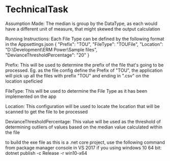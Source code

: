# TechnicalTask
Assumption Made: The median is group by the DataType, as each would have a different unit of measure, that might skewed the output calculation

Running Instructions: Each File Type can be defined by the following format in the Appsettings.json 
{ 
  "Prefix": "TOU", 
  "FileType": "TOUFile", 
  "Location": "D:\Development\ERM Power\Sample files\", 
  "DevianceThresholdPercentage": "20" 
} 

Prefix: This will be used to determine the prefix of the file that's going to be processed. Eg. as the file config define the Prefix of "TOU", the application will pick up all the files with prefix "TOU" and ending in ".csv" on the location speficied

FileType: This will be used to determine the File Type as it has been implemented on the app

Location: This configuration will be used to locate the location that will be scanned to get the file to be processed

DevianceThresholdPercentage: This value will be used as the threshold of determining outliers of values based on the median value calculated within the file

to build the exe file as this is a .net core project, use the following command from package manager console in VS 2017 if you using windows 10 64 bit: dotnet publish -c Release -r win10-x64
